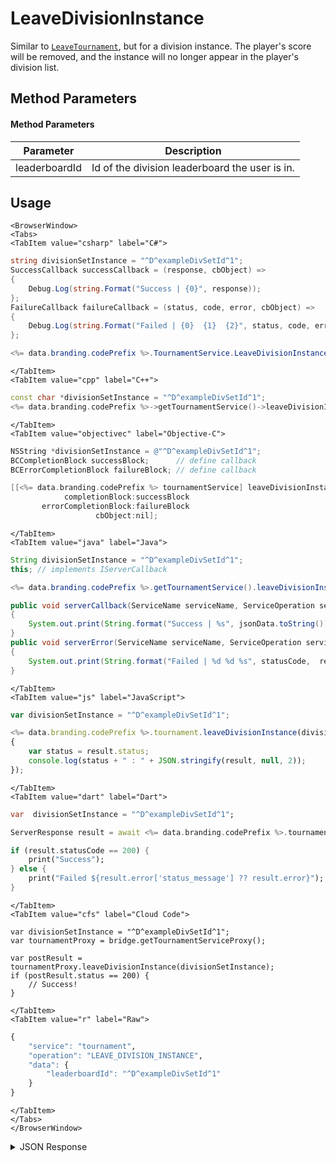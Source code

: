 # LeaveDivisionInstance

Similar to <code>[LeaveTournament](/api/capi/tournament/leavetournament)</code>, but for a division instance. The player's score will be removed, and the instance will no longer appear in the player's division list.

<PartialServop service_name="tournament" operation_name="LEAVE_DIVISION_INSTANCE" />

## Method Parameters

#### Method Parameters

| Parameter     | Description                                    |
| ------------- | ---------------------------------------------- |
| leaderboardId | Id of the division leaderboard the user is in. |

## Usage

```mdx-code-block
<BrowserWindow>
<Tabs>
<TabItem value="csharp" label="C#">
```

```csharp
string divisionSetInstance = "^D^exampleDivSetId^1";
SuccessCallback successCallback = (response, cbObject) =>
{
    Debug.Log(string.Format("Success | {0}", response));
};
FailureCallback failureCallback = (status, code, error, cbObject) =>
{
    Debug.Log(string.Format("Failed | {0}  {1}  {2}", status, code, error));
};

<%= data.branding.codePrefix %>.TournamentService.LeaveDivisionInstance(divisionSetInstance, successCallback, failureCallback);
```

```mdx-code-block
</TabItem>
<TabItem value="cpp" label="C++">
```

```cpp
const char *divisionSetInstance = "^D^exampleDivSetId^1";
<%= data.branding.codePrefix %>->getTournamentService()->leaveDivisionInstance(divisionSetInstance, this);
```

```mdx-code-block
</TabItem>
<TabItem value="objectivec" label="Objective-C">
```

```objectivec
NSString *divisionSetInstance = @"^D^exampleDivSetId^1";
BCCompletionBlock successBlock;      // define callback
BCErrorCompletionBlock failureBlock; // define callback

[[<%= data.branding.codePrefix %> tournamentService] leaveDivisionInstance:divisionSetInstance
            completionBlock:successBlock
       errorCompletionBlock:failureBlock
                   cbObject:nil];
```

```mdx-code-block
</TabItem>
<TabItem value="java" label="Java">
```

```java
String divisionSetInstance = "^D^exampleDivSetId^1";
this; // implements IServerCallback

<%= data.branding.codePrefix %>.getTournamentService().leaveDivisionInstance(divisionSetInstance, this);

public void serverCallback(ServiceName serviceName, ServiceOperation serviceOperation, JSONObject jsonData)
{
    System.out.print(String.format("Success | %s", jsonData.toString()));
}
public void serverError(ServiceName serviceName, ServiceOperation serviceOperation, int statusCode, int reasonCode, String jsonError)
{
    System.out.print(String.format("Failed | %d %d %s", statusCode,  reasonCode, jsonError.toString()));
}
```

```mdx-code-block
</TabItem>
<TabItem value="js" label="JavaScript">
```

```javascript
var divisionSetInstance = "^D^exampleDivSetId^1";

<%= data.branding.codePrefix %>.tournament.leaveDivisionInstance(divisionSetInstance, result =>
{
	var status = result.status;
	console.log(status + " : " + JSON.stringify(result, null, 2));
});
```

```mdx-code-block
</TabItem>
<TabItem value="dart" label="Dart">
```

```dart
var  divisionSetInstance = "^D^exampleDivSetId^1";

ServerResponse result = await <%= data.branding.codePrefix %>.tournamentService.leaveDivisionInstance(divisionSetInstance:divisionSetInstance);

if (result.statusCode == 200) {
    print("Success");
} else {
    print("Failed ${result.error['status_message'] ?? result.error}");
}
```

```mdx-code-block
</TabItem>
<TabItem value="cfs" label="Cloud Code">
```

```cfscript
var divisionSetInstance = "^D^exampleDivSetId^1";
var tournamentProxy = bridge.getTournamentServiceProxy();

var postResult = tournamentProxy.leaveDivisionInstance(divisionSetInstance);
if (postResult.status == 200) {
    // Success!
}
```

```mdx-code-block
</TabItem>
<TabItem value="r" label="Raw">
```

```r
{
	"service": "tournament",
	"operation": "LEAVE_DIVISION_INSTANCE",
	"data": {
		"leaderboardId": "^D^exampleDivSetId^1"
	}
}
```

```mdx-code-block
</TabItem>
</Tabs>
</BrowserWindow>
```

<details>
<summary>JSON Response</summary>

```json
{
    "numScoresRemoved": 1
}
```

</details>
